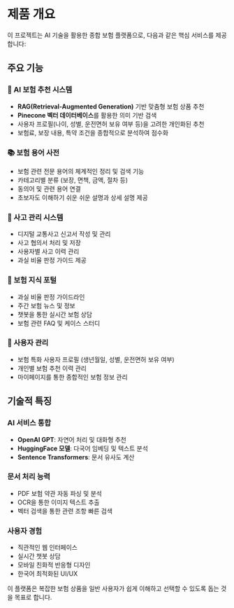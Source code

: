 # 제품 개요

이 프로젝트는 AI 기술을 활용한 종합 보험 플랫폼으로, 다음과 같은 핵심 서비스를 제공합니다:

## 주요 기능

### 🤖 AI 보험 추천 시스템

- **RAG(Retrieval-Augmented Generation)** 기반 맞춤형 보험 상품 추천
- **Pinecone 벡터 데이터베이스**를 활용한 의미 기반 검색
- 사용자 프로필(나이, 성별, 운전면허 보유 여부 등)을 고려한 개인화된 추천
- 보험료, 보장 내용, 특약 조건을 종합적으로 분석하여 점수화

### 📚 보험 용어 사전

- 보험 관련 전문 용어의 체계적인 정리 및 검색 기능
- 카테고리별 분류 (보장, 면책, 금액, 절차 등)
- 동의어 및 관련 용어 연결
- 초보자도 이해하기 쉬운 쉬운 설명과 상세 설명 제공

### 🚗 사고 관리 시스템

- 디지털 교통사고 신고서 작성 및 관리
- 사고 협의서 처리 및 저장
- 사용자별 사고 이력 관리
- 과실 비율 판정 가이드 제공

### 📖 보험 지식 포털

- 과실 비율 판정 가이드라인
- 주간 보험 뉴스 및 정보
- 챗봇을 통한 실시간 보험 상담
- 보험 관련 FAQ 및 케이스 스터디

### 👤 사용자 관리

- 보험 특화 사용자 프로필 (생년월일, 성별, 운전면허 보유 여부)
- 개인별 보험 추천 이력 관리
- 마이페이지를 통한 종합적인 보험 정보 관리

## 기술적 특징

### AI 서비스 통합

- **OpenAI GPT**: 자연어 처리 및 대화형 추천
- **HuggingFace 모델**: 다국어 임베딩 및 텍스트 분석
- **Sentence Transformers**: 문서 유사도 계산

### 문서 처리 능력

- PDF 보험 약관 자동 파싱 및 분석
- OCR을 통한 이미지 텍스트 추출
- 벡터 검색을 통한 관련 조항 빠른 검색

### 사용자 경험

- 직관적인 웹 인터페이스
- 실시간 챗봇 상담
- 모바일 친화적 반응형 디자인
- 한국어 최적화된 UI/UX

이 플랫폼은 복잡한 보험 상품을 일반 사용자가 쉽게 이해하고 선택할 수 있도록 돕는 것을 목표로 합니다.
